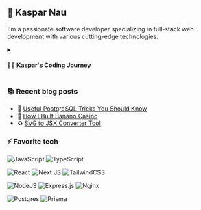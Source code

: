 ## 🏁 Kaspar Nau

I'm a passionate software developer specializing in full-stack web development with various cutting-edge technologies. 

<details>
 <summary><h4>👨‍💻 Kaspar's Coding Journey</h3></summary>
<p>I first tinkered with coding at just ~10 years old, when I followed a tutorial to create a Batch password promp. Shortly after I started messing around with scripting small Roblox games to play with friends, and the passion only grew from there!</p>
 
<p>At the age of 14, I embarked on my first significant project, developing a Minecraft server that quickly grew from just a couple friends playing it to averaging over 30 player! I'm happy to have created cherished and positive memories for many people around the world. I successfully monetized the project by introducing a Buycraft (now Tebex) web store, resulting in side income through selling in-game ranks and items 😎.</p>

<p>Other than building awesome things, I also enjoy custom keyboards, working out, and cooking!</p>

<p>I love learning new things, solving complex challenges and creating a positive impact on the world.</p>
</details>

### 📚 Recent blog posts

* 🐘 [Useful PostgreSQL Tricks You Should Know](https://www.kasparnau.com/blog/postgres-tricks)
* 🍌 [How I Built Banano Casino](https://kasparnau.com/blog/how-i-built-banano-casino)
* ♻ [SVG to JSX Converter Tool](https://kasparnau.com/blog/svg-to-jsx) 

### ⚡ Favorite tech
 
![JavaScript](https://img.shields.io/badge/javascript-%23323330.svg?style=for-the-badge&logo=javascript&logoColor=%23F7DF1E)
![TypeScript](https://img.shields.io/badge/typescript-%23007ACC.svg?style=for-the-badge&logo=typescript&logoColor=white)

![React](https://img.shields.io/badge/react-%2320232a.svg?style=for-the-badge&logo=react&logoColor=%2361DAFB)
![Next JS](https://img.shields.io/badge/Next-black?style=for-the-badge&logo=next.js&logoColor=white)
![TailwindCSS](https://img.shields.io/badge/tailwindcss-%2338B2AC.svg?style=for-the-badge&logo=tailwind-css&logoColor=white)

![NodeJS](https://img.shields.io/badge/node.js-6DA55F?style=for-the-badge&logo=node.js&logoColor=white)
![Express.js](https://img.shields.io/badge/express.js-%23404d59.svg?style=for-the-badge&logo=express&logoColor=%2361DAFB)
![Nginx](https://img.shields.io/badge/nginx-%23009639.svg?style=for-the-badge&logo=nginx&logoColor=white)

![Postgres](https://img.shields.io/badge/postgres-%23316192.svg?style=for-the-badge&logo=postgresql&logoColor=white)
![Prisma](https://img.shields.io/badge/Prisma-3982CE?style=for-the-badge&logo=Prisma&logoColor=white)
